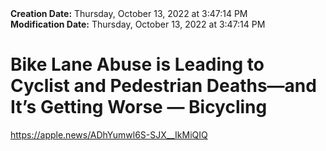 <div><b>Creation Date:</b> Thursday, October 13, 2022 at 3:47:14 PM<br></div>
<div><b>Modification Date:</b> Thursday, October 13, 2022 at 3:47:14 PM<br></div>
<div><h1>Bike Lane Abuse is Leading to Cyclist and Pedestrian Deaths—and It’s Getting Worse — Bicycling</h1></div>
<div><a href=https://apple.news/ADhYumwl6S-SJX__IkMiQIQ>https://apple.news/ADhYumwl6S-SJX__IkMiQIQ</a><br></div>

